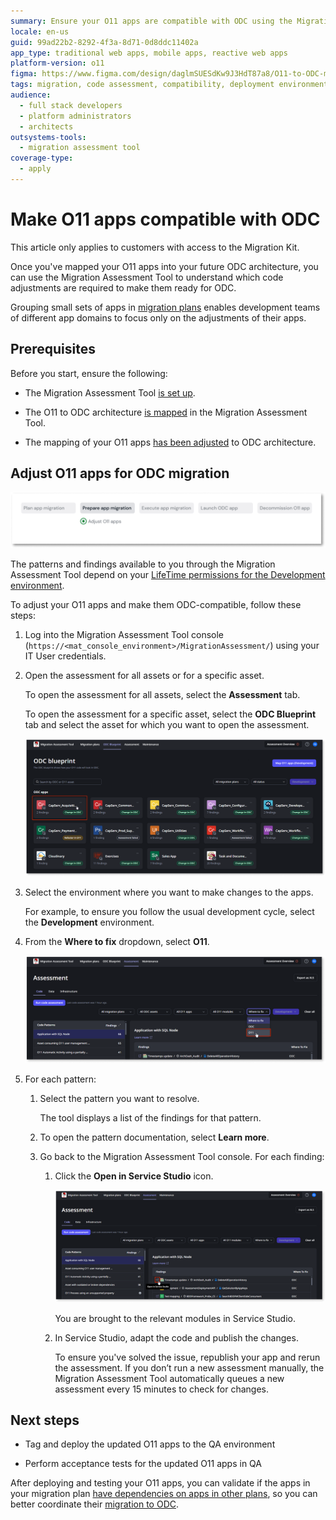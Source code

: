 ```yaml
---
summary: Ensure your O11 apps are compatible with ODC using the Migration Assessment Tool for code assessment and adjustments.
locale: en-us
guid: 99ad22b2-8292-4f3a-8d71-0d8ddc11402a
app_type: traditional web apps, mobile apps, reactive web apps
platform-version: o11
figma: https://www.figma.com/design/daglmSUESdKw9J3HdT87a8/O11-to-ODC-migration?node-id=2041-594
tags: migration, code assessment, compatibility, deployment environments, application architecture
audience:
  - full stack developers
  - platform administrators
  - architects
outsystems-tools:
  - migration assessment tool
coverage-type:
  - apply
---
```


# Make O11 apps compatible with ODC

<div class="info" markdown="1">

This article only applies to customers with access to the Migration Kit.

</div>

Once you've mapped your O11 apps into your future ODC architecture, you can use the Migration Assessment Tool to understand which code adjustments are required to make them ready for ODC.

Grouping small sets of apps in [migration plans](../plan/plan-define-migration-plans.md) enables development teams of different app domains to focus only on the adjustments of their apps.

## Prerequisites

Before you start, ensure the following:

* The Migration Assessment Tool [is set up](../setup-assessement-tool.md).

* The O11 to ODC architecture [is mapped](../plan/plan-map-apps.md) in the Migration Assessment Tool.

* The mapping of your O11 apps [has been adjusted](../plan/plan-assess-refactor.md) to ODC architecture.

## Adjust O11 apps for ODC migration

![Diagram showing the Adapt O11 apps for ODC migration step in the migration process.](images/prepare-adapt-o11-apps-diag.png "Adapt O11 apps for ODC migration diagram")

<div class="info" markdown="1">

The patterns and findings available to you through the Migration Assessment Tool depend on your [LifeTime permissions for the Development environment](../plan/mat-permissions.md#assessment-findings).

</div>

To adjust your O11 apps and make them ODC-compatible, follow these steps:

1. Log into the Migration Assessment Tool console (`https://<mat_console_environment>/MigrationAssessment/`) using your IT User credentials.

1. Open the assessment for all assets or for a specific asset.

    To open the assessment for all assets, select the **Assessment** tab.

    To open the assessment for a specific asset, select the **ODC Blueprint** tab and select the asset for which you want to open the assessment.

    ![Screenshot of clicking an asset in the Assessment tool to open its assessment.](images/select-asset-at.png "Open an asset's assessment")

1. Select the environment where you want to make changes to the apps.

    For example, to ensure you follow the usual development cycle, select the **Development** environment.

1. From the **Where to fix** dropdown, select **O11**.

    ![Screenshot of filtering where to fix the app modules.](images/filter-fix-at.png "Filter where to fix the issue")

1. For each pattern:

    1. Select the pattern you want to resolve.

        The tool displays a list of the findings for that pattern.

    1. To open the pattern documentation,  select **Learn more**.

    1. Go back to the Migration Assessment Tool console. For each finding:
    
        1. Click the **Open in Service Studio** icon.

            ![Screenshot of how to open the finding in Service Studio.](images/open-finding-at.png "Open Service Studio from the list of findings")

            You are brought to the relevant modules in Service Studio.

        1. In Service Studio, adapt the code and publish the changes.

            <div class="info" markdown="1">

            To ensure you've solved the issue, republish your app and rerun the assessment. If you don’t run a new assessment manually, the Migration Assessment Tool automatically queues a new assessment every 15 minutes to check for changes.

            </div>

## Next steps

* Tag and deploy the updated O11 apps to the QA environment

* Perform acceptance tests for the updated O11 apps in QA

After deploying and testing your O11 apps, you can validate if the apps in your migration plan [have dependencies on apps in other plans](../plan/plan-define-migration-plans.md#dependencies), so you can better coordinate their [migration to ODC](../execute/execute-intro.md).


